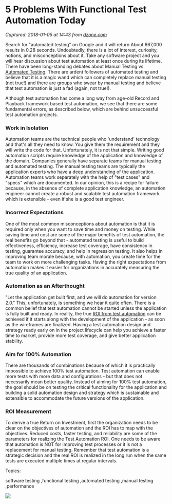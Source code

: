 # 5 Problems With Functional Test Automation Today

_Captured: 2018-01-05 at 14:43 from [dzone.com](https://dzone.com/articles/5-problems-with-functional-test-automation-today?edition=347160&utm_source=Zone%20Newsletter&utm_medium=email&utm_campaign=performance%202018-01-05)_

Search for "automated testing" on Google and it will return About 667,000 results in 0.28 seconds. Undoubtedly, there is a lot of interest, curiosity, notions, and misconceptions about it. Take any software project and you will hear discussion about test automation at least once during its lifetime. There have been long-standing debates about Manual Testing vs [Automated Testing](https://www.qualitiasoft.com/). There are ardent followers of automated testing and believe that it is a magic wand which can completely replace manual testing (not true!) and there are groups who swear by manual testing and believe that test automation is just a fad (again, not true!).

Although test automation has come a long way from age-old Record and Playback framework based test automation, we see that there are some fundamental errors, as described below, which are behind unsuccessful test automation projects.

### **Work in Isolation**

Automation teams are the technical people who 'understand' technology and that's all they need to know. You give them the requirement and they will write the code for that. Unfortunately, it is not that simple. Writing good automation scripts require knowledge of the application and knowledge of the domain. Companies generally have separate teams for manual testing and automated testing. The manual testing teams are typically the application experts who have a deep understanding of the application. Automation teams work separately with the help of "test cases" and "specs" which are documented. In our opinion, this is a recipe for failure because, in the absence of complete application knowledge, an automation engineer cannot create a robust and scalable test automation framework which is extensible - even if she is a good test engineer.

### **Incorrect Expectations**

One of the most common misconceptions about automation is that it is required only when you want to save time and money on testing. While saving time and cost are some of the major benefits of test automation, the real benefits go beyond that - automated testing is useful to build effectiveness, efficiency, increase test coverage, have consistency in testing, guarantee accuracy, and help in regression testing. It also helps in improving team morale because, with automation, you create time for the team to work on more challenging tasks. Having the right expectations from automation makes it easier for organizations in accurately measuring the true quality of an application.

### **Automation as an Afterthought**

"Let the application get built first, and we will do automation for version 2.0." This, unfortunately, is something we hear it quite often. There is a common belief that test automation cannot be started unless the application is fully built and ready. In reality, the true [ROI from test automation](https://blog.qualitiasoft.com/resources/yes-the-roi-argument-for-test-automation-can-be-won) can be achieved if it starts along with the development of the application - as soon as the wireframes are finalized. Having a test automation design and strategy ready early on in the project lifecycle can help you achieve a faster time to market, provide more test coverage, and give better application stability.

### **Aim for 100% Automation**

There are thousands of combinations because of which it is practically impossible to achieve 100% test automation. Test automation can enable more tests with more data and configurations - but that does not necessarily mean better quality. Instead of aiming for 100% test automation, the goal should be on testing the critical functionality for the application and building a solid automation design and strategy which is sustainable and extensible to accommodate the future versions of the application.

### **ROI Measurement**

To derive a true Return on Investment, first the organization needs to be clear on the objectives of automation and the ROI has to map with the objectives. Reduced costs, faster testing, and reliability are some of the parameters for realizing the Test Automation ROI. One needs to be aware that automation is NOT for improving test processes or it is not a replacement for manual testing. Remember that test automation is a strategic decision and the real ROI is realized in the long run when the same tests are executed multiple times at regular intervals.

Topics:

software testing ,functional testing ,automated testing ,manual testing ,performance

![](https://dz2cdn1.dzone.com/storage/rc-covers/7391100-dzone-aicover.jpg)
